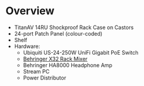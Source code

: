 # Overview

- TitanAV 14RU Shockproof Rack Case on Castors
- 24-port Patch Panel (colour-coded)
- Shelf
- Hardware:
  - Ubiquiti US-24-250W UniFi Gigabit PoE Switch
  - [Behringer X32 Rack Mixer](./x32.md)
  - Behringer HA8000 Headphone Amp
  - Stream PC
  - Power Distributor
